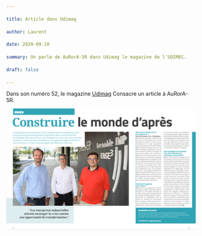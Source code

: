 ```yaml
---

title: Article dans Udimag

author: Laurent

date: 2020-09-10

summary: On parle de AuRorA-5R dans Udimag le magazine de l'UDIMEC.

draft: false

---
```


Dans son numéro 52, le magazine [Udimag](https://www.google.com/url?q=https://www.udimec.fr/sites/default/files/udimag_52_planche_bd.pdf&sa=D&ust=1611010839420000&usg=AOvVaw38wCAh9J8Rm-XYLSskSnOi) Consacre un article à AuRorA-5R.

![](images/image1.png)


